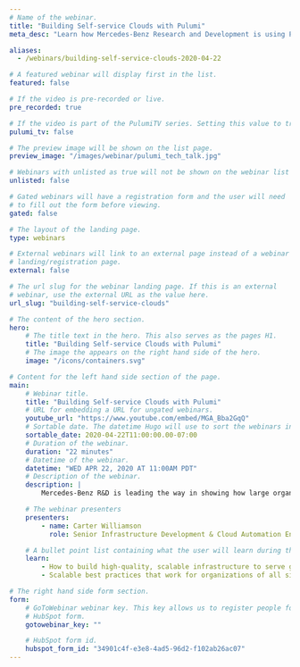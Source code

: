 ```yaml
---
# Name of the webinar.
title: "Building Self-service Clouds with Pulumi"
meta_desc: "Learn how Mercedes-Benz Research and Development is using Pulumi to help their development teams build self-service cloud infrastructure in this tech talk."

aliases:
  - /webinars/building-self-service-clouds-2020-04-22

# A featured webinar will display first in the list.
featured: false

# If the video is pre-recorded or live.
pre_recorded: true

# If the video is part of the PulumiTV series. Setting this value to true will list the video in the "PulumiTV" section.
pulumi_tv: false

# The preview image will be shown on the list page.
preview_image: "/images/webinar/pulumi_tech_talk.jpg"

# Webinars with unlisted as true will not be shown on the webinar list
unlisted: false

# Gated webinars will have a registration form and the user will need
# to fill out the form before viewing.
gated: false

# The layout of the landing page.
type: webinars

# External webinars will link to an external page instead of a webinar
# landing/registration page.
external: false

# The url slug for the webinar landing page. If this is an external
# webinar, use the external URL as the value here.
url_slug: "building-self-service-clouds"

# The content of the hero section.
hero:
    # The title text in the hero. This also serves as the pages H1.
    title: "Building Self-service Clouds with Pulumi"
    # The image the appears on the right hand side of the hero.
    image: "/icons/containers.svg"

# Content for the left hand side section of the page.
main:
    # Webinar title.
    title: "Building Self-service Clouds with Pulumi"
    # URL for embedding a URL for ungated webinars.
    youtube_url: "https://www.youtube.com/embed/MGA_Bba2GqQ"
    # Sortable date. The datetime Hugo will use to sort the webinars in date order.
    sortable_date: 2020-04-22T11:00:00.00-07:00
    # Duration of the webinar.
    duration: "22 minutes"
    # Datetime of the webinar.
    datetime: "WED APR 22, 2020 AT 11:00AM PDT"
    # Description of the webinar.
    description: |
        Mercedes-Benz R&D is leading the way in showing how large organizations can empower teams to rapidly innovate with new services and architectures. Carter Williamson from Mercedez-Benz will walk you through best practices that organizations of any size can follow to build high-quality, scalable infrastructure to serve geographically-diverse customers.

    # The webinar presenters
    presenters:
        - name: Carter Williamson
          role: Senior Infrastructure Development & Cloud Automation Engineer, Mercedes-Benz Research & Development North America Inc.

    # A bullet point list containing what the user will learn during the webinar.
    learn:
        - How to build high-quality, scalable infrastructure to serve geographically-diverse customers.
        - Scalable best practices that work for organizations of all sizes.

# The right hand side form section.
form:
    # GoToWebinar webinar key. This key allows us to register people for webinars via the
    # HubSpot form.
    gotowebinar_key: ""

    # HubSpot form id.
    hubspot_form_id: "34901c4f-e3e8-4ad5-96d2-f102ab26ac07"
---
```

